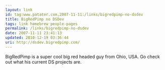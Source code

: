 ```yaml
---
layout: link
id: tag:www.patater.com,2007-11-11:/links/bigredpimp-no-dsdev
title: BigRedPimp no DSDev
tags: link homebrew people-pages
permalink: /links/bigredpimp-no-dsdev
date: 2007-11-11 23:41:13
updated: 2010-12-19 03:36:44
uri: http://dsdev.bigredpimp.com/
---
```

BigRedPimp is a super cool big red headed guy from Ohio, USA. Go check out what
his current DS projects are.
